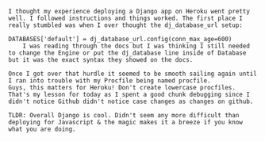     I thought my experience deploying a Django app on Heroku went pretty well. I followed instructions and things worked. The first place I really stumbled was when I over thought the dj_database_url setup:
    
    DATABASES['default'] = dj_database_url.config(conn_max_age=600)
        I was reading through the docs but I was thinking I still needed to change the Engine or put the dj_database line inside of Database but it was the exact syntax they showed on the docs.

    Once I got over that hurdle it seemed to be smooth sailing again until I ran into trouble with my Procfile being named procfile.
    Guys, this matters for Heroku! Don't create lowercase procfiles. That's my lesson for today as I spent a good chunk debugging since I didn't notice Github didn't notice case changes as changes on github.

    TLDR: Overall Django is cool. Didn't seem any more difficult than deploying for Javascript & the magic makes it a breeze if you know what you are doing.
